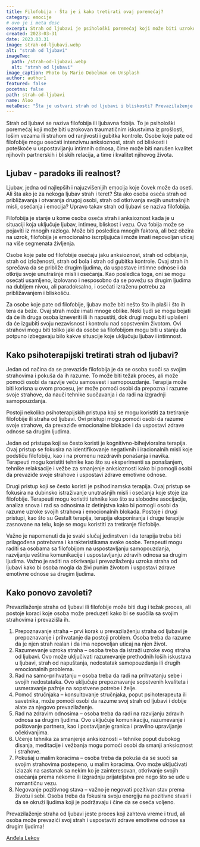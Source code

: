 ```yaml
---
title: Filofobija - Šta je i kako tretirati ovaj poremećaj?
category: emocije
# ovo je i meta desc
excerpt: Strah od ljubavi je psihološki poremećaj koji može biti uzrokovan traumatičnim iskustvima iz prošlosti, lošim vezama ili strahom od ranjivosti i gubitka kontrole.
created: 2023-03-31
date: 2023.03.31
image: strah-od-ljubavi.webp
alt: "strah od ljubavi"
imageTwo:
  path: /strah-od-ljubavi.webp
  alt: "strah od ljubavi"
image_caption: Photo by Mario Dobelman on Unsplash
author: author1
featured: false
pocetna: false
path: strah-od-ljubavi
name: Aloo
metaDesc: "Šta je ustvari strah od ljubavi i bliskosti? Prevazilaženje straha od ljubavi jeste proces koji zahteva vreme i trud, ali osoba može prevazići svoj strah i uspostaviti zdrave emotivne odnose sa drugim ljudima!"
---
```



Strah od ljubavi se naziva filofobija ili ljubavna fobija. To je psihološki poremećaj koji može biti uzrokovan traumatičnim iskustvima iz prošlosti, lošim vezama ili strahom od ranjivosti i gubitka kontrole. Osobe koje pate od filofobije mogu osećati intenzivnu anksioznost, strah od bliskosti i poteškoće u uspostavljanju intimnih odnosa, čime može biti narušen kvalitet njihovih partnerskih i bliskih relacija, a time i kvalitet njihovog života.

## Ljubav - paradoks ili realnost?


Ljubav, jedna od najlepših i najuzvišenijih emocija koje čovek može da oseti. Ali šta ako je za nekoga ljubav strah i teret? Šta ako osoba oseća strah od približavanja i otvaranja drugoj osobi, strah od otkrivanja svojih unutrašnjih misli, osećanja i emocija? Upravo takav strah od ljubavi se naziva filofobija.

Filofobija je stanje u kome osoba oseća strah i anksioznost kada je u situaciji koja uključuje ljubav, intimeu, bliskost i vezu. Ova fobija može se pojaviti iz mnogih razloga. Može biti posledica mnogih faktora, ali bez obzira na uzrok, filofobija je emocionalno iscrpljujuća i može imati nepovoljan uticaj na više segmenata življenja.

Osobe koje pate od filofobije osećaju jaku anksioznost, strah od odbijanja, strah od izloženosti, strah od bola i strah od gubitka kontrole. Ovaj strah ih sprečava da se približe drugim ljudima, da uspostave intimne odnose i da otkriju svoje unutrašnje misli i osećanja. Kao posledica toga, oni se mogu osećati usamljeno, izolovano i nesposobno da se povežu sa drugim ljudima na dubljem nivou, ali paradoksalno, i osećati izraženu potrebu za približavanjem i bliskošću.

Za osobe koje pate od filofobije, ljubav može biti nešto što ih plaši i što ih tera da beže. Ovaj strah može imati mnoge oblike. Neki ljudi se mogu bojati da će ih druga osoba izneveriti ili ih napustiti, dok drugi mogu biti uplašeni da će izgubiti svoju nezavisnost i kontrolu nad sopstvenim životom. Ovi strahovi mogu biti toliko jaki da osobe sa filofobijom mogu biti u stanju da potpuno izbegavaju bilo kakve situacije koje uključuju ljubav i intimnost.

## Kako psihoterapijski tretirati strah od ljubavi?

Jedan od načina da se prevaziđe filofobija je da se osoba suoči sa svojim strahovima i pokuša da ih razume. To može biti težak proces, ali može pomoći osobi da razvije veću samosvest i samopouzdanje. Terapija može biti korisna u ovom procesu, jer može pomoći osobi da prepozna i razume svoje strahove, da nauči tehnike suočavanja i da radi na izgradnji samopouzdanja.

Postoji nekoliko psihoterapijskih pristupa koji se mogu koristiti za tretiranje filofobije ili straha od ljubavi. Ovi pristupi mogu pomoći osobi da razume svoje strahove, da prevaziđe emocionalne blokade i da uspostavi zdrave odnose sa drugim ljudima.

Jedan od pristupa koji se često koristi je kognitivno-bihejvioralna terapija. Ovaj pristup se fokusira na identifikovanje negativnih i iracionalnih misli koje podstiču filofobiju, kao i na promenu nezdravih ponašanja i navika. Terapeuti mogu koristiti tehnike kao što su eksperimenti sa ponašanjem, tehnike relaksacije i vežbe za smanjenje anksioznosti kako bi pomogli osobi da prevaziđe svoje strahove i uspostavi zdrave emotivne odnose.

Drugi pristup koji se često koristi je psihodinamska terapija. Ovaj pristup se fokusira na dubinsko istraživanje unutrašnjih misli i osećanja koje stoje iza filofobije. Terapeuti mogu koristiti tehnike kao što su slobodne asocijacije, analiza snova i rad sa odnosima iz detinjstva kako bi pomogli osobi da razume uzroke svojih strahova i emocionalnih blokada.
Postoje i drugi pristupi, kao što su Gestalt terapija, terapija eksponiranja i druge terapije zasnovane na telu, koje se mogu koristiti za tretiranje filofobije.

Važno je napomenuti da je svaki slučaj jedinstven i da terapija treba biti prilagođena potrebama i karakteristikama svake osobe. Terapeuti mogu raditi sa osobama sa filofobijom na uspostavljanju samopouzdanja, razvijanju veština komunikacije i uspostavljanju zdravih odnosa sa drugim ljudima. Važno je raditi na otkrivanju i prevazilaženju uzroka straha od ljubavi kako bi osoba mogla da živi punim životom i uspostavi zdrave emotivne odnose sa drugim ljudima.

## Kako ponovo zavoleti?

Prevazilaženje straha od ljubavi ili filofobije može biti dug i težak proces, ali postoje koraci koje osoba može preduzeti kako bi se suočila sa svojim strahovima i prevazišla ih.

1. Prepoznavanje straha – prvi korak u prevazilaženju straha od ljubavi je prepoznavanje i prihvatanje da postoji problem. Osoba treba da razume da je njen strah realan i da ima nepovoljan uticaj na njen život.
2. Razumevanje uzroka straha – osoba treba da istraži uzroke svog straha od ljubavi. Ovo može uključivati razumevanje prethodnih loših iskustava u ljubavi, strah od napuštanja, nedostatak samopouzdanja ili drugih emocionalnih problema.
3. Rad na samo-prihvatanju – osoba treba da radi na prihvatanju sebe i svojih nedostataka. Ovo uključuje prepoznavanje sopstvenih kvaliteta i usmeravanje pažnje na sopstvene potrebe i želje.
4. Pomoć stručnjaka – konsultovanje stručnjaka, poput psihoterapeuta ili savetnika, može pomoći osobi da razume svoj strah od ljubavi i dobije alate za njegovo prevazilaženje.
5. Rad na zdravim odnosima – osoba treba da radi na razvijanju zdravih odnosa sa drugim ljudima. Ovo uključuje komunikaciju, razumevanje i poštovanje partnera, kao i postavljanje granica i pravilno upravljanje očekivanjima.
6. Učenje tehnika za smanjenje anksioznosti – tehnike poput dubokog disanja, meditacije i vežbanja mogu pomoći osobi da smanji anksioznost i strahove.
7. Pokušaj u malim koracima – osoba treba da pokuša da se suoči sa svojim strahovima postepeno, u malim koracima. Ovo može uključivati izlazak na sastanak sa nekim ko je zainteresovan, otkrivanje svojih osećanja prema nekome ili izgradnju prijateljstva pre nego što se uđe u romantičnu vezu.
8. Negovanje pozitivnog stava – važno je negovati pozitivan stav prema životu i sebi. Osoba treba da fokusira svoju energiju na pozitivne stvari i da se okruži ljudima koji je podržavaju i čine da se oseća voljeno.

Prevazilaženje straha od ljubavi jeste proces koji zahteva vreme i trud, ali osoba može prevazići svoj strah i uspostaviti zdrave emotivne odnose sa drugim ljudima!

[Anđela Lekov](linkedin.com/in/anđela-lekov-b7b3ab1b8)
